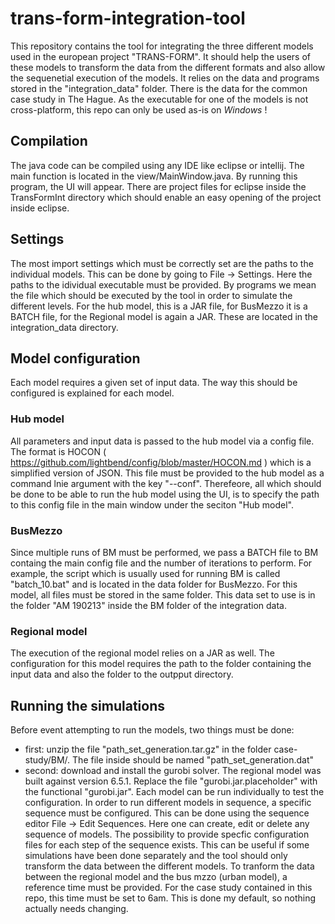 # trans-form-integration-tool
This repository contains the tool for integrating the three different models used in the european project "TRANS-FORM". It should help the users of these models to transform the data from the different formats and also allow the sequenetial execution of the models.
It relies on the data and programs stored in the "integration_data" folder. There is the data for the common case study in The Hague. As the executable for one of the models is not cross-platform, this repo can only be used as-is on *Windows* !

## Compilation
The java code can be compiled using any IDE like eclipse or intellij. The main function is located in the view/MainWindow.java. By running this program, the UI will appear.
There are project files for eclipse inside the TransFormInt directory which should enable an easy opening of the project inside eclipse.

## Settings
The most import settings which must be correctly set are the paths to the individual models. This can be done by going to File -> Settings. Here the paths to the idividual executable must be provided. By programs we mean the file which should be executed by the tool in order to simulate the different levels.
For the hub model, this is a JAR file, for BusMezzo it is a BATCH file, for the Regional model is again a JAR. These are located in the integration_data directory.

## Model configuration
Each model requires a given set of input data. The way this should be configured is explained for each model.
### Hub model
All parameters and input data is passed to the hub model via a config file. The format is HOCON ( https://github.com/lightbend/config/blob/master/HOCON.md ) which is a simplified version of JSON. This file must be provided to the hub model as a command lnie argument with the key "--conf".
Therefeore, all which should be done to be able to run the hub model using the UI, is to specify the path to this config file in the main window under the seciton "Hub model". 
### BusMezzo
Since multiple runs of BM must be performed, we pass a BATCH file to BM containg the main config file and the number of iterations to perform. For example, the script which is usually used for running BM is called "batch_10.bat" and is located in the data folder for BusMezzo.
For this model, all files must be stored in the same folder. This data set to use is in the folder "AM 190213" inside the BM folder of the integration data.
### Regional model
The execution of the regional model relies on a JAR as well. The configuration for this model requires the path to the folder containing the input data and also the folder to the outpput directory.

## Running the simulations
Before event attempting to run the models, two things must be done:
- first: unzip the file "path_set_generation.tar.gz" in the folder case-study/BM/. The file inside should be named "path_set_generation.dat"
- second: download and install the gurobi solver. The regional model was built against version 6.5.1. Replace the file "gurobi.jar.placeholder" with the functional "gurobi.jar".
Each model can be run individually to test the configuration. In order to run different models in sequence, a specific sequence must be configured. This can be done using the sequence editor File -> Edit Sequences.
Here one can create, edit or delete any sequence of models. The possibility to provide specfic configuration files for each step of the sequence exists. This can be useful if some simulations have been done separately and the tool should only transform the data between the different models.
To tranform the data between the regional model and the bus mzzo (urban model), a reference time must be provided. For the case study contained in this repo, this time must be set to 6am. This is done my default, so nothing actually needs changing. 

